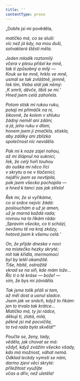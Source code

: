 ```yaml
---
title: ''
contentType: prose
---
```


„Dobře jsi mi pověděla,

_matičko má, co se sluší:  
víc než já kdy, na mou duši,  
sotvakterá štěstí měla._

_Jeden mladík roztomilý  
včera v plesu přišel ke mně,  
tak ti způsobný a milý —  
Kouk se ke mně, hrklo ve mně,  
usmál se tak zvláštně, jemně,  
řek tím, třeba stál jak němý:  
‚K smrti, děvče, líbíš se mi.‘  
Hned jsem celá zahořela._

_Potom stisk mi rukou ruku,  
potají mi přimáčk na ni,  
šikovně, že kolem v shluku  
žádný neměl ani zdání,  
a já, jeho ruku v dlani,  
honem jsem ji zmačkla, stiskla,  
aby zdálky ani zblízka  
společnost nic neviděla._

_Pak mi k noze zajel nohou,  
až mi šlápnul na suknici,  
řek, že celý hoří touhou  
do ouška mi něco říci  
v skrytu a ne v tlačenici;  
nejdřív jsem se nevtípila,  
pak jsem všecko pochopila —  
a hned k tanci zas jak střela!_

_Řek mi, že si vyříkáme,  
co si srdce nejvíc žádá:  
poslouchám a už je amen,  
už je marná každá rada;  
rovnou na to říkám ráda:  
‚Spravím všecko, co ti schází,  
nevženu tě na kraj zkázy,  
hotová jsem k všemu celá.‘_

_On, že přijde dneska v noci  
na místečko hezky skryté;  
mít tak křídla, mermomocí  
byl by letěl okamžitě.  
Tiše, hbitě, ostražitě  
vkrad se na síň, kde mám lože…  
Říc ti o té kráse — bože! —  
vím, že bys mi záviděla._

_Tak jsme tolik přáli si tam,  
až měl dost a usnul sladce.  
Jsem jak ve snách, když to říkám:  
jen to trvalo tak krátce…  
Matičko má, ty jsi rádce,  
děkuji ti, zlatá, milá,  
pěkně jsi mě pocvičila,  
ta tvá rada byla skvělá!“_

_Poučte se, ženy, tady,  
věděla, jak chovat se má:  
vždyť, když zvážím všecko všady,  
kdo má možnost, váhat nemá.  
Odklad leckdy vymstí se nám,  
darmo zjeví věci skryté:  
příležitost využijte  
včas a dřív, než uletěla!_
